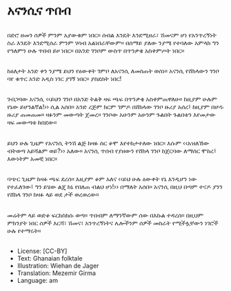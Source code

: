 # አናንሲና ጥበብ

##
በድሮ ዘመን ሰዎች ምንም አያውቁም ነበር። ሰብል እንዴት እንደሚዘራ፣ ሽመናም ሆነ የአንጥረኝነት ስራ እንዴት እንደሚሰራ ምንም ሃሳብ አልነበራቸውም። በሰማይ ያለው ንያሜ የተባለው አምላክ ግን የዓለምን ሁሉ ጥበብ ይዞ ነበር። በአንድ ገንቦም ውስጥ በጥንቃቄ አስቀምጦት ነበር።

##
ከዕለታት አንድ ቀን ንያሜ ይህን የዕውቀት ገምቦ ለአናንሲ ለመስጠት ወሰነ። አናንሲ የሸክላውን ገንቦ ባየ ቁጥር አንድ አዲስ ነገር ያገኝ ነበር። ያስደስት ነበር!

##
ገብጋባው አናንሲ ‹‹ይህን ገንቦ በአንድ ትልቅ ዛፍ ጫፍ በጥንቃቄ አስቀምጠዋለሁ። ከዚያም ሁሉም የኔው ይሆንልኛል!›› ሲል አሰበ። አንድ ረጅም ክርም ገምዶ በሸክላው ገንቦ ዙሪያ አሰረ፤ ከዚያም በሆዱ ዙሪያ ጠመጠመ። ዛፉንም መውጣት ጀመረ። ገንቦው አሁንም አሁንም ጉልበት ጉልበቱን እየመታው ዛፍ መውጣቱ ከበደው።

##
ይህን ሁሉ ጊዜም የአናንሲ ትንሽ ልጅ ከዛፉ ስር ቆሞ እየተከታተለው ነበር። እሱም ‹‹አዝለኸው ብትወጣ አይሻልም ወይ?›› አለው። አናንሲ ጥበብ የያዘውን የሸክላ ገንቦ ከጀርባው ለማሰር ሞከረ፤ እውነትም አመቺ ነበር።

##
ባጭር ጊዜም ከዛፉ ጫፍ ደረሰ። እዚያም ቆም አለና ‹‹ይህ ሁሉ ዕውቀት የኔ እንዲሆን ነው የተፈለገው፤ ግን ይሄው ልጄ ከኔ የበለጠ ብልህ ሆነ!›› በማለት አሰበ። አናንሲ በዚህ በጣም ተናዶ ያንን የሸክላ ገንቦ ከዛፉ ላይ ወደ ታች ወረወረው።

##
መሬትም ላይ ወድቆ ፍርክስክሱ ወጣ። ጥበብም ለማንኛውም ሰው በእኩል ተዳረሰ። በዚህም ምክንያት ነበር ሰዎች እርሻ፣ ሽመና፣ አንጥረኝነትና ሌሎችንም ሰዎች መስራት የሚችሏቸውን ነገሮች ሁሉ የተማሩት።

##
* License: [CC-BY]
* Text: Ghanaian folktale
* Illustration: Wiehan de Jager
* Translation: Mezemir Girma
* Language: am
